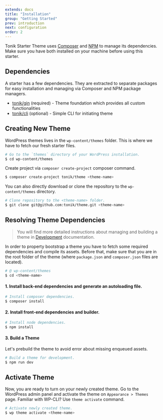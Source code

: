```yaml
---
extends: docs
title: "Installation"
group: "Getting Started"
prev: introduction
next: configuration
order: 2
---
```


Tonik Starter Theme uses [Composer](https://getcomposer.org/) and [NPM](https://www.npmjs.com/) to manage its dependencies. Make sure you have both installed on your machine before using this starter.

## Dependencies

A starter has a few dependencies. They are extracted to separate packages for easy installation and managing via Composer and NPM package managers.

- [tonik/gin](https://github.com/tonik/gin) (required) - Theme foundation which provides all custom functionalities
- [tonik/cli](https://github.com/tonik/cli) (optional) - Simple CLI for initiating theme

## Creating New Theme

WordPress themes lives in the `wp-content/themes` folder. This is where we have to fetch our fresh starter files.

```bash
# Go to the `themes` directory of your WordPress installation.
$ cd wp-content/themes
```

Create project via `composer create-project` composer command.

```bash
$ composer create-project tonik/theme <theme-name>
```

You can also directly download or clone the repository to the `wp-content/themes` directory.

```bash
# Clone repository to the <theme-name> folder.
$ git clone git@github.com:tonik/theme.git <theme-name>
```

## Resolving Theme Dependencies

> You will find more detailed instructions about managing and building a theme in [Development](/theme/docs/development/) documentation.

In order to property bootstrap a theme you have to fetch some required dependencies and compile its assets. Before that, make sure that you are in the root folder of the theme (where `package.json` and `composer.json` files are located).

```bash
# @ wp-content/themes
$ cd <theme-name>
```

#### 1. Install back-end dependencies and generate an autoloading file.

```bash
# Install composer dependencies.
$ composer install
```

#### 2. Install front-end dependencies and builder.

```bash
# Install node dependencies.
$ npm install
```

#### 3. Build a Theme

Let's prebuild the theme to avoid error about missing enqueued assets.

```bash
# Build a theme for development.
$ npm run dev
```

## Activate Theme

Now, you are ready to turn on your newly created theme. Go to the WordPress admin panel and activate the theme on `Appearance > Themes` page. Familiar with WP-CLI? Use `theme activate` command.

```bash
# Activate newly created theme.
$ wp theme activate <theme-name>
```
